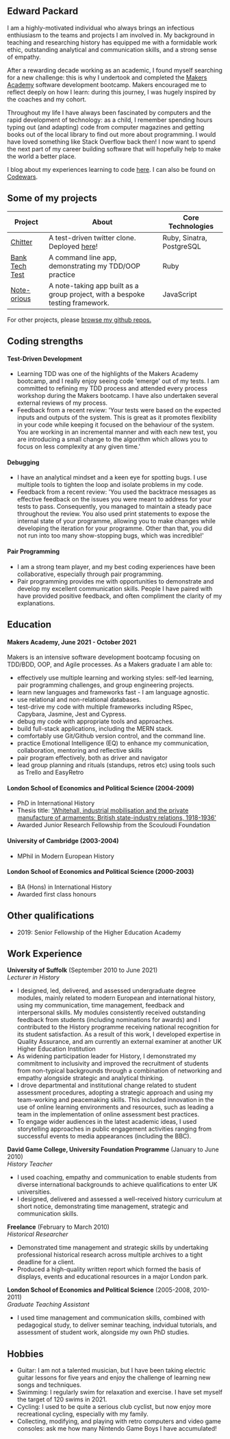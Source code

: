 ## Edward Packard

I am a highly-motivated individual who always brings an infectious enthiusiasm to the teams and projects I am involved in. My background in teaching and researching history has equipped me with a formidable work ethic, outstanding analytical and communication skills, and a strong sense of empathy.

After a rewarding decade working as an academic, I found myself searching for a new challenge: this is why I undertook and completed the [Makers Academy](https://makers.tech/) software development bootcamp. Makers encouraged me to reflect deeply on how I learn: during this journey, I was hugely inspired by the coaches and my cohort.

Throughout my life I have always been fascinated by computers and the rapid development of technology: as a child, I remember spending hours typing out (and adapting) code from computer magazines and getting books out of the local library to find out more about programming. I would have loved something like Stack Overflow back then! I now want to spend the next part of my career building software that will hopefully help to make the world a better place.

I blog about my experiences learning to code [here](https://edpackard.medium.com/). I can also be found on [Codewars](https://www.codewars.com/users/edpackard).

## Some of my projects

| Project                                                               | About                                                                                   | Core Technologies         |
| --------------------------------------------------------------------- | --------------------------------------------------------------------------------------- | ------------------------- |
| [Chitter](https://github.com/edpackard/chitter)                       | A test-driven twitter clone. Deployed [here](https://chitter-2021.herokuapp.com/peeps)! | Ruby, Sinatra, PostgreSQL |
| [Bank Tech Test](https://github.com/edpackard/bank-tech-test-ruby)    | A command line app, demonstrating my TDD/OOP practice                                   | Ruby                      |
| [Note-orious](https://github.com/edpackard/Note-orious-Single-Page-App) | A note-taking app built as a group project, with a bespoke testing framework.           | JavaScript                |

For other projects, please [browse my github repos.](https://github.com/edpackard?tab=repositories)

## Coding strengths

#### Test-Driven Development

- Learning TDD was one of the highlights of the Makers Academy bootcamp, and I really enjoy seeing code 'emerge' out of my tests. I am committed to refining my TDD process and attended every process workshop during the Makers bootcamp. I have also undertaken several external reviews of my process.
- Feedback from a recent review: 'Your tests were based on the expected inputs and outputs of the system. This is great as it promotes flexibility in your code while keeping it focused on the behaviour of the system. You are working in an incremental manner and with each new test, you are introducing a small change to the algorithm which allows you to focus on less complexity at any given time.'

#### Debugging

- I have an analytical mindset and a keen eye for spotting bugs. I use multiple tools to tighten the loop and isolate problems in my code.
- Feedback from a recent review: 'You used the backtrace messages as effective feedback on the issues you were meant to address for your tests to pass. Consequently, you managed to maintain a steady pace throughout the review. You also used print statements to expose the internal state of your programme, allowing you to make changes while developing the iteration for your programme. Other than that, you did not run into too many show-stopping bugs, which was incredible!'

#### Pair Programming

- I am a strong team player, and my best coding experiences have been collaborative, especially through pair programming.
- Pair programming provides me with opportunities to demonstrate and develop my excellent communication skills. People I have paired with have provided positive feedback, and often compliment the clarity of my explanations.

## Education

#### Makers Academy, June 2021 - October 2021

Makers is an intensive software development bootcamp focusing on TDD/BDD, OOP, and Agile processes. As a Makers graduate I am able to:
- effectively use multiple learning and working styles: self-led learning, pair programming challenges, and group engineering projects.
- learn new languages and frameworks fast - I am language agnostic.
- use relational and non-relational databases.
- test-drive my code with multiple frameworks including RSpec, Capybara, Jasmine, Jest and Cypress.
- debug my code with appropriate tools and approaches.
- build full-stack applications, including the MERN stack.
- comfortably use Git/Github version control, and the command line.
- practice Emotional Intelligence (EQ) to enhance my communication, collaboration, mentoring and reflective skills
- pair program effectively, both as driver and navigator
- lead group planning and rituals (standups, retros etc) using tools such as Trello and EasyRetro

#### London School of Economics and Political Science (2004-2009)

- PhD in International History
- Thesis title: ['Whitehall, industrial mobilisation and the private manufacture of armaments: British state-industry relations, 1918-1936'](etheses.lse.ac.uk/46/)
- Awarded Junior Research Fellowship from the Scouloudi Foundation

#### University of Cambridge (2003-2004)

- MPhil in Modern European History

#### London School of Economics and Political Science (2000-2003)

- BA (Hons) in International History
- Awarded first class honours

## Other qualifications

- 2019: Senior Fellowship of the Higher Education Academy

## Work Experience

**University of Suffolk** (September 2010 to June 2021)  
_Lecturer in History_

- I designed, led, delivered, and assessed undergraduate degree modules, mainly related to modern European and international history, using my communication, time management, feedback and interpersonal skills. My modules consistently received outstanding feedback from students (including nominations for awards) and I contributed to the History programme receiving national recognition for its student satisfaction. As a result of this work, I developed expertise in Quality Assurance, and am currently an external examiner at another UK Higher Education Institution
- As widening participation leader for History, I demonstrated my commitment to inclusivity and improved the recruitment of students from non-typical backgrounds through a combination of networking and empathy alongside strategic and analytical thinking.
- I drove departmental and institutional change related to student assessment procedures, adopting a strategic approach and using my team-working and peacemaking skills. This included innovation in the use of online learning environments and resources, such as leading a team in the implementation of online assessment best practices.
- To engage wider audiences in the latest academic ideas, I used storytelling approaches in public engagement activities ranging from successful events to media appearances (including the BBC).

**David Game College, University Foundation Programme** (January to June 2010)  
_History Teacher_

- I used coaching, empathy and communication to enable students from diverse international backgrounds to achieve qualifications to enter UK universities.
- I designed, delivered and assessed a well-received history curriculum at short notice, demonstrating time management, strategic and communication skills.

**Freelance** (February to March 2010)  
_Historical Researcher_

- Demonstrated time management and strategic skills by undertaking professional historical research across multiple archives to a tight deadline for a client.
- Produced a high-quality written report which formed the basis of displays, events and educational resources in a major London park.

**London School of Economics and Political Science** (2005-2008, 2010-2011)  
_Graduate Teaching Assistant_

- I used time management and communication skills, combined with pedagogical study, to deliver seminar teaching, indvidual tutorials, and assessment of student work, alongside my own PhD studies.

## Hobbies

- Guitar: I am not a talented musician, but I have been taking electric guitar lessons for five years and enjoy the challenge of learning new songs and techniques.
- Swimming: I regularly swim for relaxation and exercise. I have set myself the target of 120 swims in 2021.
- Cycling: I used to be quite a serious club cyclist, but now enjoy more recreational cycling, especially with my family.
- Collecting, modifying, and playing with retro computers and video game consoles: ask me how many Nintendo Game Boys I have accumulated!

